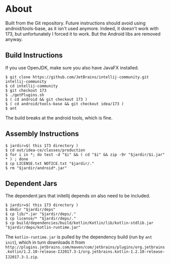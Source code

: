 # About

Built from the Git repository.  Future instructions should avoid using android/tools-base, as it
isn't used anymore.  Indeed, it doesn't work with 173, but unfortunately I forced it to work.
But the Android libs are removed anyway.

## Build Instructions

If you use OpenJDK, make sure you also have JavaFX installed.

```
$ git clone https://github.com/JetBrains/intellij-community.git intellij-community
$ cd intellij-community
$ git checkout 173
$ ./getPlugins.sh
$ ( cd android && git checkout 173 )
$ ( cd android/tools-base && git checkout idea/173 )
$ ant
```

The build breaks at the android tools, which is fine.

## Assembly Instructions

```
$ jardir=$( this 173 directory )
$ cd out/idea-ce/classes/production
$ for i in *; do test -d "$i" && ( cd "$i" && zip -9r "$jardir/$i.jar" * ) ; done
$ cp LICENSE.txt NOTICE.txt "$jardir/."
$ rm "$jardir/android*.jar"
```

## Dependent Jars

The dependent jars that initellij depends on also need to be included.

```
$ jardir=$( this 173 directory )
$ mkdir "$jardir/deps"
$ cp lib/*.jar "$jardir/deps/."
$ cp license/* "$jardir/deps/."
$ cp build/dependencies/build/kotlin/Kotlin/lib/kotlin-stdlib.jar "$jardir/deps/kotlin-runtime.jar"
```

The `kotlin-runtime.jar` is pulled by the dependency build (run by `ant init`), which in turn downloads it from
`http://plugins.jetbrains.com/maven/com/jetbrains/plugins/org.jetbrains.kotlin/1.2.10-release-IJ2017.3-1/org.jetbrains.kotlin-1.2.10-release-IJ2017.3-1.zip`.
